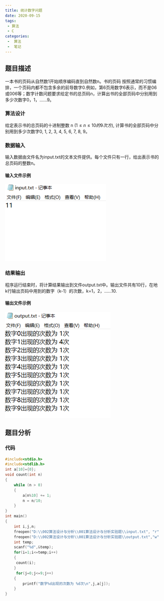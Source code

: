 ```yaml
---
title: 统计数字问题
date: 2020-09-15
tags:
 - 算法
 - C
categories:
 -  算法
 -  笔记
---
```



## 题目描述

一本书的页码从自然数1开始顺序编码直到自然数n。书的页码 按照通常的习惯编排，一个页码内都不包含多余的前导数字0.例如，第6页用数字6表示，而不是06或006等；数字计数问题要求给定书的总页码n，计算出书的全部页码中分别用到多少次数字0，1，……9。

### 算法设计

给定表示书的总页码的十进制整数 n ($1 \leq n \leq 10的9次方$), 计算书的全部页码中分别用到多少次数字0, 1, 2, 3, 4, 5, 6, 7, 8, 9。

### 数据输入

输入数据由文件名为input.txt的文本文件提供。每个文件只有一行，给出表示书的总页码的整数n。

#### 输入文件示例

![输入文件](../images/image7.png)

### 结果输出

程序运行结束时，将计算结果输出到文件output.txt中。输出文件共有10行，在地k行输出页码中用到的数字（k-1）的次数，k=1，2，……10.

#### 输出文件示例

![输入文件](../images/snipaste_2020_09_15_23_06_47.png)

## 题目分析


### 代码 
```c
#include<stdio.h>
#include<stdlib.h>
int a[10]={0};	
void count(int n)
{
    while (n > 0)
    {
        a[n%10] += 1;
        n = n/10;
    }
}
int main()
{
	int i,j,n;
	freopen("D:\\002算法设计与分析\\001算法设计与分析实验题\\input.txt", "r", stdin);           
	freopen("D:\\002算法设计与分析\\001算法设计与分析实验题\\output.txt","w",stdout) ; 
    int temp;
	scanf("%d",&temp);              
	for(i=1;i<=temp;i++) 
	{
	 count(i); 
    }
	 for(j=0;j<=9;j++)
	{
	    printf("数字%d出现的次数为 %d次\n",j,a[j]);
	}	         
}

```